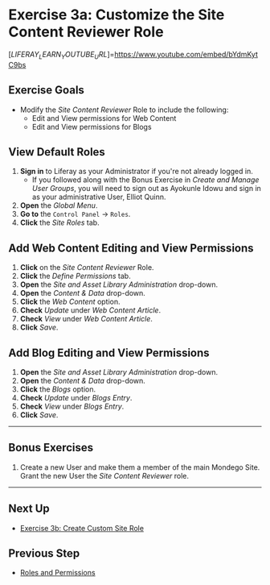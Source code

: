 # Exercise 3a: Customize the Site Content Reviewer Role 

[$LIFERAY_LEARN_YOUTUBE_URL$]=https://www.youtube.com/embed/bYdmKytC9bs

## Exercise Goals 

* Modify the _Site Content Reviewer_ Role to include the following: 
    * Edit and View permissions for Web Content 
    * Edit and View permissions for Blogs 

## View Default Roles 

1. **Sign in** to Liferay as your Administrator if you're not already logged in. 
    - If you followed along with the Bonus Exercise in _Create and Manage User Groups_, you will need to sign out as Ayokunle Idowu and sign in as your administrative User, Elliot Quinn. 
2. **Open** the _Global Menu_. 
3. **Go to** the `Control Panel` &rarr; `Roles`. 
4. **Click** the _Site Roles_ tab. 

## Add Web Content Editing and View Permissions 

1. **Click** on the _Site Content Reviewer_ Role. 
2. **Click** the _Define Permissions_ tab. 
3. **Open** the _Site and Asset Library Administration_ drop-down. 
4. **Open** the _Content & Data_ drop-down. 
5. **Click** the _Web Content_ option. 
6. **Check** _Update_ under _Web Content Article_. 
7. **Check** _View_ under _Web Content Article_. 
8. **Click** _Save_. 

## Add Blog Editing and View Permissions 

1. **Open** the _Site and Asset Library Administration_ drop-down. 
2. **Open** the _Content & Data_ drop-down. 
3. **Click** the _Blogs_ option. 
4. **Check** _Update_ under _Blogs Entry_. 
5. **Check** _View_ under _Blogs Entry_. 
6. **Click** _Save_. 

--- 

## Bonus Exercises 

1. Create a new User and make them a member of the main Mondego Site. Grant the new User the _Site Content Reviewer_ role. 

---

## Next Up

* [Exercise 3b: Create Custom Site Role](./exercise-3b-create-custom-site-role.md)

## Previous Step

* [Roles and Permissions](./roles-and-permissions.md)